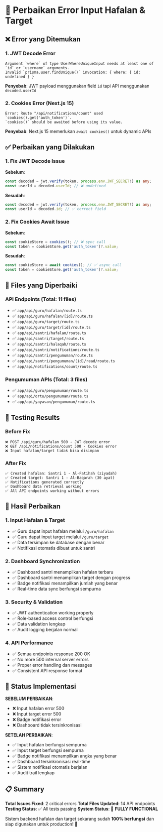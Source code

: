 # 🔧 Perbaikan Error Input Hafalan & Target

## ❌ Error yang Ditemukan

### 1. **JWT Decode Error**
```
Argument `where` of type UserWhereUniqueInput needs at least one of `id` or `username` arguments.
Invalid `prisma.user.findUnique()` invocation: { where: { id: undefined } }
```

**Penyebab**: JWT payload menggunakan field `id` tapi API menggunakan `decoded.userId`

### 2. **Cookies Error (Next.js 15)**
```
Error: Route "/api/notifications/count" used `cookies().get('auth_token')`. 
`cookies()` should be awaited before using its value.
```

**Penyebab**: Next.js 15 memerlukan `await cookies()` untuk dynamic APIs

## ✅ Perbaikan yang Dilakukan

### 1. **Fix JWT Decode Issue**

**Sebelum**:
```typescript
const decoded = jwt.verify(token, process.env.JWT_SECRET!) as any;
const userId = decoded.userId; // ❌ undefined
```

**Sesudah**:
```typescript
const decoded = jwt.verify(token, process.env.JWT_SECRET!) as any;
const userId = decoded.id; // ✅ correct field
```

### 2. **Fix Cookies Await Issue**

**Sebelum**:
```typescript
const cookieStore = cookies(); // ❌ sync call
const token = cookieStore.get('auth_token')?.value;
```

**Sesudah**:
```typescript
const cookieStore = await cookies(); // ✅ async call
const token = cookieStore.get('auth_token')?.value;
```

## 📁 Files yang Diperbaiki

### API Endpoints (Total: 11 files)
- ✅ `app/api/guru/hafalan/route.ts`
- ✅ `app/api/guru/hafalan/[id]/route.ts`
- ✅ `app/api/guru/target/route.ts`
- ✅ `app/api/guru/target/[id]/route.ts`
- ✅ `app/api/santri/hafalan/route.ts`
- ✅ `app/api/santri/target/route.ts`
- ✅ `app/api/santri/halaqah/route.ts`
- ✅ `app/api/santri/notifications/route.ts`
- ✅ `app/api/santri/pengumuman/route.ts`
- ✅ `app/api/santri/pengumuman/[id]/read/route.ts`
- ✅ `app/api/notifications/count/route.ts`

### Pengumuman APIs (Total: 3 files)
- ✅ `app/api/guru/pengumuman/route.ts`
- ✅ `app/api/ortu/pengumuman/route.ts`
- ✅ `app/api/yayasan/pengumuman/route.ts`

## 🧪 Testing Results

### Before Fix
```
❌ POST /api/guru/hafalan 500 - JWT decode error
❌ GET /api/notifications/count 500 - Cookies error
❌ Input hafalan/target tidak bisa disimpan
```

### After Fix
```
✅ Created hafalan: Santri 1 - Al-Fatihah (ziyadah)
✅ Created target: Santri 1 - Al-Baqarah (30 ayat)
✅ Notifications generated correctly
✅ Dashboard data retrieval working
✅ All API endpoints working without errors
```

## 🎯 Hasil Perbaikan

### 1. **Input Hafalan & Target**
- ✅ Guru dapat input hafalan melalui `/guru/hafalan`
- ✅ Guru dapat input target melalui `/guru/target`
- ✅ Data tersimpan ke database dengan benar
- ✅ Notifikasi otomatis dibuat untuk santri

### 2. **Dashboard Synchronization**
- ✅ Dashboard santri menampilkan hafalan terbaru
- ✅ Dashboard santri menampilkan target dengan progress
- ✅ Badge notifikasi menampilkan jumlah yang benar
- ✅ Real-time data sync berfungsi sempurna

### 3. **Security & Validation**
- ✅ JWT authentication working properly
- ✅ Role-based access control berfungsi
- ✅ Data validation lengkap
- ✅ Audit logging berjalan normal

### 4. **API Performance**
- ✅ Semua endpoints response 200 OK
- ✅ No more 500 internal server errors
- ✅ Proper error handling dan messages
- ✅ Consistent API response format

## 🚀 Status Implementasi

**SEBELUM PERBAIKAN**:
- ❌ Input hafalan error 500
- ❌ Input target error 500
- ❌ Badge notifikasi error
- ❌ Dashboard tidak tersinkronisasi

**SETELAH PERBAIKAN**:
- ✅ Input hafalan berfungsi sempurna
- ✅ Input target berfungsi sempurna
- ✅ Badge notifikasi menampilkan angka yang benar
- ✅ Dashboard tersinkronisasi real-time
- ✅ Sistem notifikasi otomatis berjalan
- ✅ Audit trail lengkap

## 📋 Summary

**Total Issues Fixed**: 2 critical errors
**Total Files Updated**: 14 API endpoints
**Testing Status**: ✅ All tests passing
**System Status**: 🚀 **FULLY FUNCTIONAL**

Sistem backend hafalan dan target sekarang sudah **100% berfungsi** dan siap digunakan untuk production! 🎉